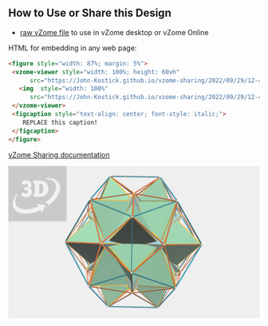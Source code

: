 
## How to Use or Share this Design

 - [raw vZome file](<https://raw.githubusercontent.com/John-Kostick/vzome-sharing/main/2022/09/29/12-46-48-Enneacon-Stellation-4/Enneacon-Stellation-4.vZome>) to use in vZome desktop or vZome Online
 
 HTML for embedding in any web page:
 ```html
<figure style="width: 87%; margin: 5%">
  <vzome-viewer style="width: 100%; height: 60vh"
       src="https://John-Kostick.github.io/vzome-sharing/2022/09/29/12-46-48-Enneacon-Stellation-4/Enneacon-Stellation-4.vZome" >
    <img  style="width: 100%"
       src="https://John-Kostick.github.io/vzome-sharing/2022/09/29/12-46-48-Enneacon-Stellation-4/Enneacon-Stellation-4.png" >
  </vzome-viewer>
  <figcaption style="text-align: center; font-style: italic;">
     REPLACE this caption!
  </figcaption>
</figure>
 ```

[vZome Sharing documentation](https://vzome.github.io/vzome/sharing.html#how-it-works)

![Image](<Enneacon-Stellation-4.png>)

